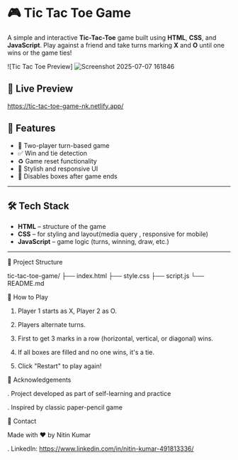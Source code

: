 # 🎮 Tic Tac Toe Game

A simple and interactive **Tic-Tac-Toe** game built using **HTML**, **CSS**, and **JavaScript**. Play against a friend and take turns marking **X** and **O** until one wins or the game ties!

![Tic Tac Toe Preview]
![Screenshot 2025-07-07 161846](https://github.com/user-attachments/assets/26538e65-f655-4e95-a9eb-dd93a83db31c)


## 🔗 Live Preview
https://tic-tac-toe-game-nk.netlify.app/

## 📌 Features

- 🎯 Two-player turn-based game
- ✅ Win and tie detection
- ♻️ Game reset functionality
- 🎨 Stylish and responsive UI
- 🚫 Disables boxes after game ends

---

## 🛠️ Tech Stack

- **HTML** – structure of the game
- **CSS** – for styling and layout(media query , responsive for mobile)
- **JavaScript** – game logic (turns, winning, draw, etc.)

---

📂 Project Structure

tic-tac-toe-game/
├── index.html
├── style.css
├── script.js
└── README.md

🎉 How to Play
1. Player 1 starts as X, Player 2 as O.

2. Players alternate turns.

3. First to get 3 marks in a row (horizontal, vertical, or diagonal) wins.

4. If all boxes are filled and no one wins, it's a tie.

5. Click "Restart" to play again!

🙌 Acknowledgements

. Project developed as part of self-learning and practice


. Inspired by classic paper-pencil game

📧 Contact

Made with ❤️ by Nitin Kumar


. LinkedIn: https://www.linkedin.com/in/nitin-kumar-491813336/


